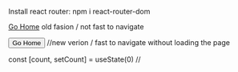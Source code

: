 Install react router: npm i react-router-dom

<a href='/'>Go Home</a> old fasion / not fast to navigate

<Link to="/"><Button>Go Home</Button></Link> //new verion / fast to navigate without loading the page 

const [count, setCount] = useState(0) // 